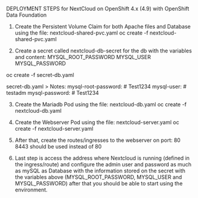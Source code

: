 DEPLOYMENT STEPS for NextCloud on OpenShift 4.x (4.9) with OpenShift Data Foundation
 
1. Create the Persistent Volume Claim for both Apache files and Database using the file: nextcloud-shared-pvc.yaml
oc create -f nextcloud-shared-pvc.yaml

2. Create a secret called nextcloud-db-secret for the db with the variables and content: MYSQL_ROOT_PASSWORD MYSQL_USER MYSQL_PASSWORD

oc create -f secret-db.yaml

secret-db.yaml > Notes:
      mysql-root-password:  # Test1234
      mysql-user:  # testadm
      mysql-password: # Test1234

3. Create the Mariadb Pod using the file: nextcloud-db.yaml
oc create -f nextcloud-db.yaml

4. Create the Webserver Pod using the file: nextcloud-server.yaml
oc create -f nextcloud-server.yaml

5. After that, create the routes/ingresses to the webserver on port: 80
8443 should be used instead of 80
 
6. Last step is access the address where Nextcloud is running (defined in the ingress/route) and configure the admin user and password as
much as mySQL as Database with the information stored on the secret with the variables above (MYSQL_ROOT_PASSWORD, MYSQL_USER and MYSQL_PASSWORD)
after that you should be able to start using the environment.
 
